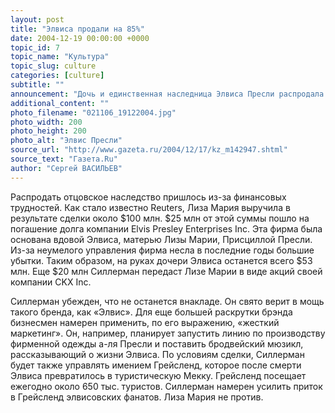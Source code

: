 ```yaml
---
layout: post
title: "Элвиса продали на 85%"
date: 2004-12-19 00:00:00 +0000
topic_id: 7
topic_name: "Культура"
topic_slug: culture
categories: [culture]
subtitle: ""
announcement: "Дочь и единственная наследница Элвиса Пресли распродала почти все его имущество. 85% наследства Лизы Марии Пресли, а также права на использование имени легендарного Элвиса отошли к известному американскому бизнесмену Роберту Силлерману. Лиза Мария не решилась продать лишь часть личных вещей Элвиса, а также особняк Грейслэнд в американском штате Теннесси, в котором певец умер в 1977 году."
additional_content: ""
photo_filename: "021106_19122004.jpg"
photo_width: 200
photo_height: 200
photo_alt: "Элвис Пресли"
source_url: "http://www.gazeta.ru/2004/12/17/kz_m142947.shtml"
source_text: "Газета.Ru"
author: "Сергей ВАСИЛЬЕВ"
---
```

Распродать отцовское наследство пришлось из-за финансовых трудностей. Как стало известно Reuters, Лиза Мария выручила в результате сделки около $100 млн. $25 млн от этой суммы пошло на погашение долга компании Elvis Presley Enterprises Inc. Эта фирма была основана вдовой Элвиса, матерью Лизы Марии, Присциллой Пресли. Из-за неумелого управления фирма несла в последние годы большие убытки. Таким образом, на руках дочери Элвиса останется всего $53 млн. Еще $20 млн Силлерман передаст Лизе Марии в виде акций своей компании CKX Inc.

Силлерман убежден, что не останется внакладе. Он свято верит в мощь такого бренда, как «Элвис». Для еще большей раскрутки брэнда бизнесмен намерен применить, по его выражению, «жесткий маркетинг». Он, например, планирует запустить линию по производству фирменной одежды а-ля Пресли и поставить бродвейский мюзикл, рассказывающий о жизни Элвиса. По условиям сделки, Силлерман будет также управлять имением Грейсленд, которое после смерти Элвиса превратилось в туристическую Мекку. Грейсленд посещает ежегодно около 650 тыс. туристов. Силлерман намерен усилить приток в Грейсленд элвисовских фанатов. Лиза Мария не против.
